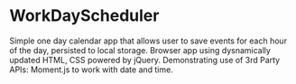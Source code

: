 # WorkDayScheduler
Simple one day calendar app that allows user to save events for each hour of the day, persisted to local storage. Browser app using dysnamically updated HTML, CSS powered by jQuery.  Demonstrating use of 3rd Party APIs:  Moment.js to work with date and time.
